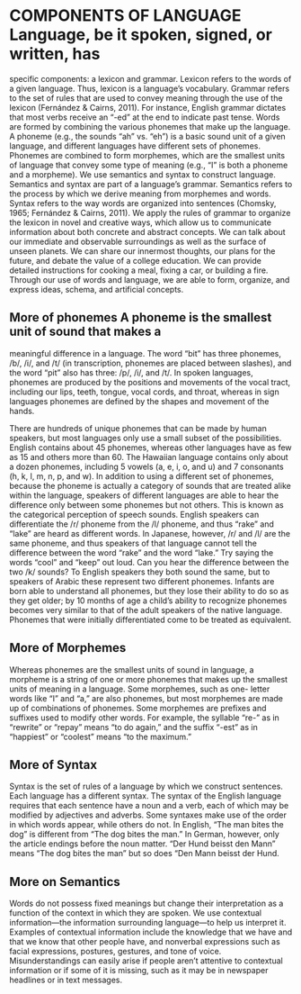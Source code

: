 
# COMPONENTS OF LANGUAGE Language, be it spoken, signed, or written, has
specific components: a lexicon and grammar. Lexicon refers to the words of a
given language. Thus, lexicon is a language’s vocabulary. Grammar refers to
the set of rules that are used to convey meaning through the use of the lexicon
(Fernández & Cairns, 2011). For instance, English grammar dictates that
most verbs receive an “-ed” at the end to indicate past tense.  Words are
formed by combining the various phonemes that make up the language. A phoneme
(e.g., the sounds “ah” vs. “eh”) is a basic sound unit of a given
language, and different languages have different sets of phonemes. Phonemes
are combined to form morphemes, which are the smallest units of language
that convey some type of meaning (e.g., “I” is both a phoneme and a
morpheme). We use semantics and syntax to construct language. Semantics
and syntax are part of a language’s grammar. Semantics refers to the
process by which we derive meaning from morphemes and words. Syntax refers
to the way words are organized into sentences (Chomsky, 1965; Fernández &
Cairns, 2011).  We apply the rules of grammar to organize the lexicon in
novel and creative ways, which allow us to communicate information about
both concrete and abstract concepts. We can talk about our immediate and
observable surroundings as well as the surface of unseen planets. We can share
our innermost thoughts, our plans for the future, and debate the value of a
college education. We can provide detailed instructions for cooking a meal,
fixing a car, or building a fire. Through our use of words and language, we
are able to form, organize, and express ideas, schema, and artificial concepts.

## More of phonemes A phoneme is the smallest unit of sound that makes a
meaningful difference in a language. The word “bit” has three phonemes,
/b/, /i/, and /t/ (in transcription, phonemes are placed between slashes),
and the word “pit” also has three: /p/, /i/, and /t/. In spoken languages,
phonemes are produced by the positions and movements of the vocal tract,
including our lips, teeth, tongue, vocal cords, and throat, whereas in sign
languages phonemes are defined by the shapes and movement of the hands.

There are hundreds of unique phonemes that can be made by human speakers,
but most languages only use a small subset of the possibilities. English
contains about 45 phonemes, whereas other languages have as few as 15 and
others more than 60. The Hawaiian language contains only about a dozen
phonemes, including 5 vowels (a, e, i, o, and u) and 7 consonants (h, k, l,
m, n, p, and w).  In addition to using a different set of phonemes, because
the phoneme is actually a category of sounds that are treated alike within
the language, speakers of different languages are able to hear the difference
only between some phonemes but not others. This is known as the categorical
perception of speech sounds. English speakers can differentiate the /r/
phoneme from the /l/ phoneme, and thus “rake” and “lake” are heard
as different words. In Japanese, however, /r/ and /l/ are the same phoneme,
and thus speakers of that language cannot tell the difference between the
word “rake” and the word “lake.” Try saying the words “cool”
and “keep” out loud. Can you hear the difference between the two /k/
sounds?  To English speakers they both sound the same, but to speakers of
Arabic these represent two different phonemes.  Infants are born able to
understand all phonemes, but they lose their ability to do so as they get
older; by 10 months of age a child’s ability to recognize phonemes becomes
very similar to that of the adult speakers of the native language. Phonemes
that were initially differentiated come to be treated as equivalent.

## More of Morphemes

Whereas phonemes are the smallest units of sound in language, a morpheme is
a string of one or more phonemes that makes up the smallest units of meaning
in a language. Some morphemes, such as one- letter words like “I” and
“a,” are also phonemes, but most morphemes are made up of combinations
of phonemes. Some morphemes are prefixes and suffixes used to modify other
words. For example, the syllable “re-” as in “rewrite” or “repay”
means “to do again,” and the suffix “-est” as in “happiest” or
“coolest” means “to the maximum.”

## More of Syntax

Syntax is the set of rules of a language by which we construct sentences. Each
language has a different syntax. The syntax of the English language requires
that each sentence have a noun and a verb, each of which may be modified
by adjectives and adverbs. Some syntaxes make use of the order in which
words appear, while others do not. In English, “The man bites the dog”
is different from “The dog bites the man.” In German, however, only the
article endings before the noun matter. “Der Hund beisst den Mann” means
“The dog bites the man” but so does “Den Mann beisst der Hund.

## More on Semantics

Words do not possess fixed meanings but change their interpretation as
a function of the context in which they are spoken. We use contextual
information—the information surrounding language—to help us interpret
it. Examples of contextual information include the knowledge that we have and
that we know that other people have, and nonverbal expressions such as facial
expressions, postures, gestures, and tone of voice. Misunderstandings can
easily arise if people aren’t attentive to contextual information or if some
of it is missing, such as it may be in newspaper headlines or in text messages.

